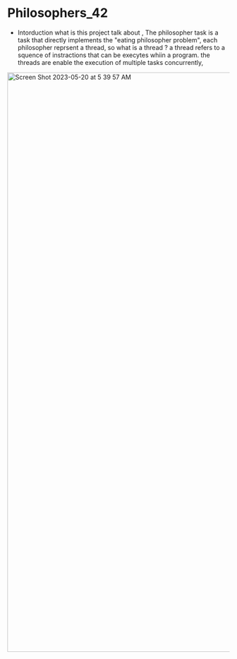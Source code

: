 # Philosophers_42
 - Intorduction
 what is this project talk about , 
The philosopher task is a task that directly implements the "eating philosopher problem", each philosopher reprsent a thread, so what is a thread ?
a thread refers to a squence of instractions that can be execytes whiin a program. the threads are enable the execution of multiple tasks concurrently, 
<img width="1314" alt="Screen Shot 2023-05-20 at 5 39 57 AM" src="https://github.com/hachahbo/Philosophers_42/assets/116384287/2207fa8a-a66b-4065-bc5d-3cf9d086fce0">
